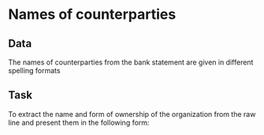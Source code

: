 # Names of counterparties
## Data
The names of counterparties from the bank statement are given in different spelling formats
## Task
To extract the name and form of ownership of the organization from the raw line and present them in the following form:
